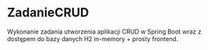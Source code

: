 # ZadanieCRUD

Wykonanie zadania utworzenia aplikacji CRUD w Spring Boot wraz z dostępem do bazy danych H2 in-memory + prosty frontend.
